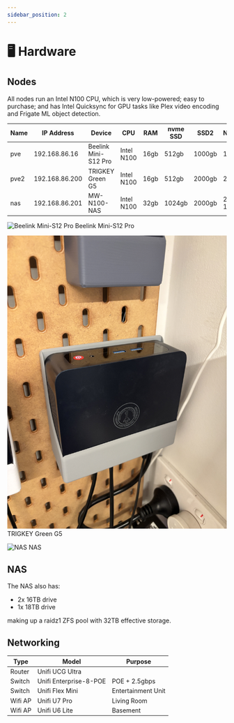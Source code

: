 ```yaml
---
sidebar_position: 2
---
```


# 🖥️ Hardware

## Nodes

All nodes run an Intel N100 CPU, which is very low-powered; easy to purchase; and has Intel Quicksync for GPU tasks like Plex video encoding and Frigate ML object detection.

| Name | IP Address     | Device               | CPU        | RAM  | nvme SSD | SSD2   | Networking            | Use     | Purchased |
| ---- | -------------- | -------------------- | ---------- | ---- | -------- | ------ | --------------------- | ------- | --------- |
| pve  | 192.168.86.16  | Beelink Mini-S12 Pro | Intel N100 | 16gb | 512gb    | 1000gb | 1x 1gbps              | Primary | 30/04/24  |
| pve2 | 192.168.86.200 | TRIGKEY Green G5     | Intel N100 | 16gb | 512gb    | 2000gb | 2x 2.5gbps            | Backup  | 29/10/24  |
| nas  | 192.168.86.201 | MW-N100-NAS          | Intel N100 | 32gb | 1024gb   | 2000gb | 2x 2.5gbps, 1x 10gbps | NAS     | 26/12/24  |

![Beelink Mini-S12 Pro](./img/beelink-s12.JPG)
Beelink Mini-S12 Pro

![TRIGKEY Green G5](./img/green-g5.JPG)
TRIGKEY Green G5

![NAS](./img/nas.JPG)
NAS

## NAS
The NAS also has:
- 2x 16TB drive
- 1x 18TB drive

making up a raidz1 ZFS pool with 32TB effective storage. 

## Networking

| Type    | Model                  | Purpose            |
| ------- | ---------------------- | ------------------ |
| Router  | Unifi UCG Ultra        |                    |
| Switch  | Unifi Enterprise-8-POE | POE + 2.5gbps      |
| Switch  | Unifi Flex Mini        | Entertainment Unit |
| Wifi AP | Unifi U7 Pro           | Living Room        |
| Wifi AP | Unifi U6 Lite          | Basement           |